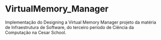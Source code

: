 # VirtualMemory_Manager
Implementação do Designing a Virtual Memory Manager projeto da matéria de Infraestrutura de Software, do terceiro período de Ciência da Computação na Cesar School.
